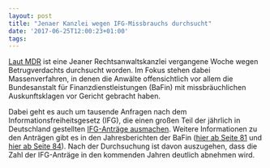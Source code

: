 ```yaml
---
layout: post
title: "Jenaer Kanzlei wegen IFG-Missbrauchs durchsucht"
date: '2017-06-25T12:00:23+01:00'
tags: 
---
```


[Laut MDR](http://www.mdr.de/thueringen/ost-thueringen/jena-anwaltskanzlei-verdacht-betrug-kapitalanleger-100.html) ist eine Jeaner Rechtsanwaltskanzlei vergangene Woche wegen Betrugverdachts durchsucht worden. Im Fokus stehen dabei Massenverfahren, in denen die Anwälte offensichtlich vor allem die Bundesanstalt für Finanzdienstleistungen (BaFin) mit missbräuchlichen Auskunftsklagen vor Gericht gebracht haben.

Dabei geht es auch um tausende Anfragen nach dem Informationsfreiheitsgesetz (IFG), die einen großen Teil der jährlich in Deutschland gestellten [IFG-Anträge ausmachen](https://stefanw.github.io/ifg-vis/#BMF). Weitere Informationen zu den Anträgen gibt es in den Jahresberichten der BaFin 
([hier ab Seite 81](https://www.bafin.de/SharedDocs/Downloads/DE/Jahresbericht/dl_jb_2014.pdf?__blob=publicationFile&v=3) und [hier ab Seite 84](https://www.bafin.de/SharedDocs/Downloads/DE/Jahresbericht/dl_jb_2015.pdf?__blob=publicationFile&v=13)). Nach der Durchsuchung ist davon auszugehen, dass die Zahl der IFG-Anträge in den kommenden Jahren deutlich abnehmen wird.
